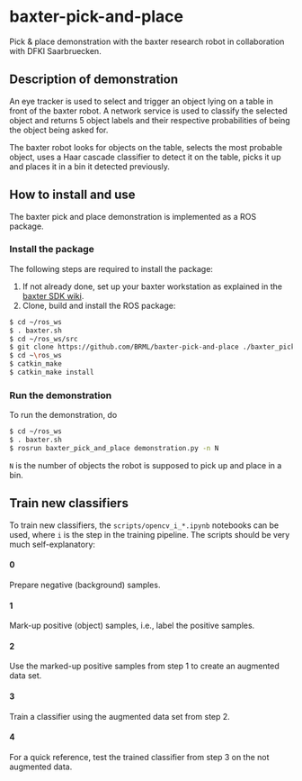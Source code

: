 # baxter-pick-and-place
Pick &amp; place demonstration with the baxter research robot in collaboration 
with DFKI Saarbruecken.

## Description of demonstration
An eye tracker is used to select and trigger an object lying on a table in 
front of the baxter robot. A network service is used to classify the selected 
object and returns 5 object labels and their respective probabilities of being 
the object being asked for. 

The baxter robot looks for objects on the table, selects the most probable 
object, uses a Haar cascade classifier to detect it on the table, picks it up 
and places it in a bin it detected previously.

## How to install and use
The baxter pick and place demonstration is implemented as a ROS package.

### Install the package
The following steps are required to install the package:

1. If not already done, set up your baxter workstation as explained in the 
[baxter SDK wiki](http://sdk.rethinkrobotics.com/wiki/Workstation_Setup).
1. Clone, build and install the ROS package:
```bash
$ cd ~/ros_ws
$ . baxter.sh
$ cd ~/ros_ws/src
$ git clone https://github.com/BRML/baxter-pick-and-place ./baxter_pick_and_place
$ cd ~\ros_ws
$ catkin_make
$ catkin_make install
```

### Run the demonstration
To run the demonstration, do
```bash
$ cd ~/ros_ws
$ . baxter.sh
$ rosrun baxter_pick_and_place demonstration.py -n N
```
`N` is the number of objects the robot is supposed to pick up and place in a 
bin.


## Train new classifiers
To train new classifiers, the `scripts/opencv_i_*.ipynb` notebooks can be 
used, where `i` is the step in the training pipeline.
The scripts should be very much self-explanatory:

#### 0
Prepare negative (background) samples.

#### 1
Mark-up positive (object) samples, i.e., label the positive samples.

#### 2
Use the marked-up positive samples from step 1 to create an augmented data set.
 
#### 3
Train a classifier using the augmented data set from step 2.

#### 4
For a quick reference, test the trained classifier from step 3 on the not 
augmented data.
